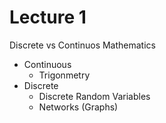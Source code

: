 # Lecture 1

Discrete vs Continuos Mathematics

- Continuous
  - Trigonmetry
- Discrete
  - Discrete Random Variables
  - Networks (Graphs)

